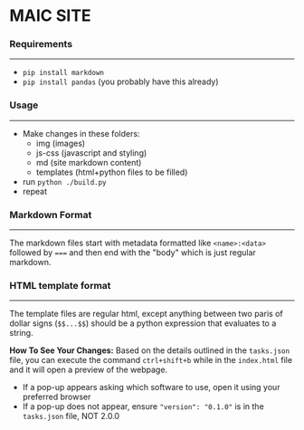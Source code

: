 # MAIC SITE

### Requirements
---
* `pip install markdown`
* `pip install pandas` (you probably have this already)

### Usage
---
* Make changes in these folders:
    * img (images)
    * js-css (javascript and styling)
    * md (site markdown content)
    * templates (html+python files to be filled)
* run `python ./build.py`
* repeat


### Markdown Format
---
The markdown files start with metadata formatted like `<name>:<data>` followed by `===` and then end with the "body" which is just regular markdown.


### HTML template format
---
The template files are regular html, except anything between two paris of dollar signs (`$$...$$`) should be a python expression that evaluates to a string.

**How To See Your Changes:**
Based on the details outlined in the `tasks.json` file, you can execute the command `ctrl+shift+b` while in the `index.html` file and it will open a preview of the webpage.
- If a pop-up appears asking which software to use, open it using your preferred browser
- If a pop-up does not appear, ensure `"version": "0.1.0"` is in the `tasks.json` file, NOT 2.0.0

